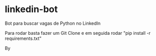 # linkedin-bot
Bot para buscar vagas de Python no LinkedIn


Para rodar basta fazer um Git Clone e em seguida rodar "pip install -r requirements.txt"

By
